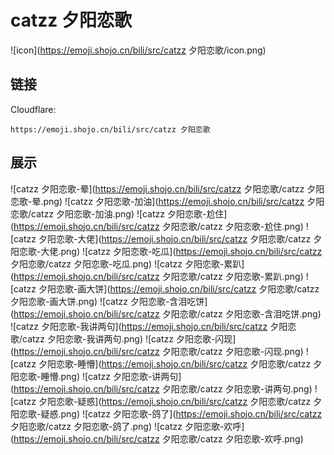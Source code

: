 # catzz 夕阳恋歌
![icon](https://emoji.shojo.cn/bili/src/catzz 夕阳恋歌/icon.png)
## 链接
Cloudflare:
```
https://emoji.shojo.cn/bili/src/catzz 夕阳恋歌
```
## 展示
![catzz 夕阳恋歌-晕](https://emoji.shojo.cn/bili/src/catzz 夕阳恋歌/catzz 夕阳恋歌-晕.png)
![catzz 夕阳恋歌-加油](https://emoji.shojo.cn/bili/src/catzz 夕阳恋歌/catzz 夕阳恋歌-加油.png)
![catzz 夕阳恋歌-尬住](https://emoji.shojo.cn/bili/src/catzz 夕阳恋歌/catzz 夕阳恋歌-尬住.png)
![catzz 夕阳恋歌-大佬](https://emoji.shojo.cn/bili/src/catzz 夕阳恋歌/catzz 夕阳恋歌-大佬.png)
![catzz 夕阳恋歌-吃瓜](https://emoji.shojo.cn/bili/src/catzz 夕阳恋歌/catzz 夕阳恋歌-吃瓜.png)
![catzz 夕阳恋歌-累趴](https://emoji.shojo.cn/bili/src/catzz 夕阳恋歌/catzz 夕阳恋歌-累趴.png)
![catzz 夕阳恋歌-画大饼](https://emoji.shojo.cn/bili/src/catzz 夕阳恋歌/catzz 夕阳恋歌-画大饼.png)
![catzz 夕阳恋歌-含泪吃饼](https://emoji.shojo.cn/bili/src/catzz 夕阳恋歌/catzz 夕阳恋歌-含泪吃饼.png)
![catzz 夕阳恋歌-我讲两句](https://emoji.shojo.cn/bili/src/catzz 夕阳恋歌/catzz 夕阳恋歌-我讲两句.png)
![catzz 夕阳恋歌-闪现](https://emoji.shojo.cn/bili/src/catzz 夕阳恋歌/catzz 夕阳恋歌-闪现.png)
![catzz 夕阳恋歌-睡懵](https://emoji.shojo.cn/bili/src/catzz 夕阳恋歌/catzz 夕阳恋歌-睡懵.png)
![catzz 夕阳恋歌-讲两句](https://emoji.shojo.cn/bili/src/catzz 夕阳恋歌/catzz 夕阳恋歌-讲两句.png)
![catzz 夕阳恋歌-疑惑](https://emoji.shojo.cn/bili/src/catzz 夕阳恋歌/catzz 夕阳恋歌-疑惑.png)
![catzz 夕阳恋歌-鸽了](https://emoji.shojo.cn/bili/src/catzz 夕阳恋歌/catzz 夕阳恋歌-鸽了.png)
![catzz 夕阳恋歌-欢呼](https://emoji.shojo.cn/bili/src/catzz 夕阳恋歌/catzz 夕阳恋歌-欢呼.png)
